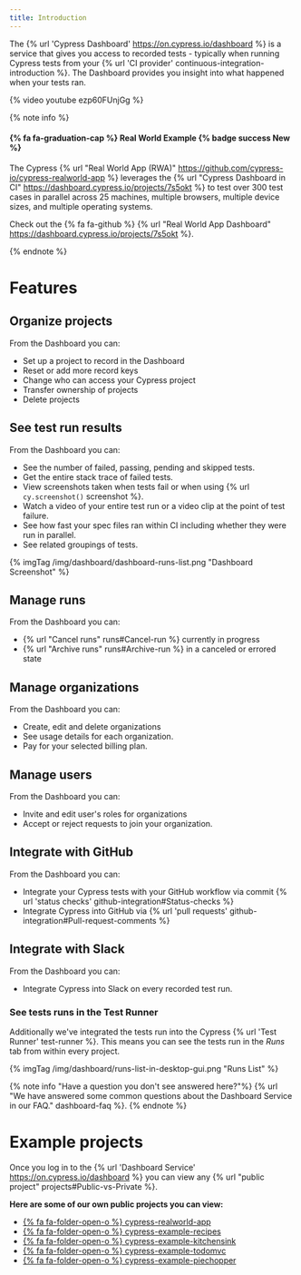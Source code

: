 ```yaml
---
title: Introduction
---
```

The {% url 'Cypress Dashboard' https://on.cypress.io/dashboard %} is a service that gives you access to recorded tests - typically when running Cypress tests from your {% url 'CI provider' continuous-integration-introduction %}. The Dashboard provides you insight into what happened when your tests ran.

<!-- textlint-disable -->
{% video youtube ezp60FUnjGg %}
<!-- textlint-enable -->

{% note info %}
#### {% fa fa-graduation-cap %} Real World Example {% badge success New %}  

The Cypress {% url "Real World App (RWA)" https://github.com/cypress-io/cypress-realworld-app %} leverages the {% url "Cypress Dashboard in CI" https://dashboard.cypress.io/projects/7s5okt %} to test over 300 test cases in parallel across 25 machines, multiple browsers, multiple device sizes, and multiple operating systems.

Check out the {% fa fa-github %} {% url "Real World App Dashboard" https://dashboard.cypress.io/projects/7s5okt %}.

{% endnote %}

# Features

## Organize projects

From the Dashboard you can:

- Set up a project to record in the Dashboard
- Reset or add more record keys
- Change who can access your Cypress project
- Transfer ownership of projects
- Delete projects

## See test run results

From the Dashboard you can:

- See the number of failed, passing, pending and skipped tests.
- Get the entire stack trace of failed tests.
- View screenshots taken when tests fail or when using {% url `cy.screenshot()` screenshot %}.
- Watch a video of your entire test run or a video clip at the point of test failure.
- See how fast your spec files ran within CI including whether they were run in parallel.
- See related groupings of tests.

{% imgTag /img/dashboard/dashboard-runs-list.png "Dashboard Screenshot" %}

## Manage runs

From the Dashboard you can:

- {% url "Cancel runs" runs#Cancel-run %} currently in progress
- {% url "Archive runs" runs#Archive-run %} in a canceled or errored state

## Manage organizations

From the Dashboard you can:

- Create, edit and delete organizations
- See usage details for each organization.
- Pay for your selected billing plan.

## Manage users

From the Dashboard you can:

- Invite and edit user's roles for organizations
- Accept or reject requests to join your organization.

## Integrate with GitHub

From the Dashboard you can:

- Integrate your Cypress tests with your GitHub workflow via commit {% url 'status checks' github-integration#Status-checks %}
- Integrate Cypress into GitHub via {% url 'pull requests' github-integration#Pull-request-comments %}

## Integrate with Slack

From the Dashboard you can:

- Integrate Cypress into Slack on every recorded test run.

### See tests runs in the Test Runner

Additionally we've integrated the tests run into the Cypress {% url 'Test Runner' test-runner %}. This means you can see the tests run in the *Runs* tab from within every project.

{% imgTag /img/dashboard/runs-list-in-desktop-gui.png "Runs List" %}

{% note info "Have a question you don't see answered here?"%}
{% url "We have answered some common questions about the Dashboard Service in our FAQ." dashboard-faq %}.
{% endnote %}

# Example projects

Once you log in to the {% url 'Dashboard Service' https://on.cypress.io/dashboard %} you can view any {% url "public project" projects#Public-vs-Private %}.

**Here are some of our own public projects you can view:**

- [{% fa fa-folder-open-o %} cypress-realworld-app](https://dashboard.cypress.io/projects/7s5okt)
- [{% fa fa-folder-open-o %} cypress-example-recipes](https://dashboard.cypress.io/#/projects/6p53jw)
- [{% fa fa-folder-open-o %} cypress-example-kitchensink](https://dashboard.cypress.io/#/projects/4b7344)
- [{% fa fa-folder-open-o %} cypress-example-todomvc](https://dashboard.cypress.io/#/projects/245obj)
- [{% fa fa-folder-open-o %} cypress-example-piechopper](https://dashboard.cypress.io/#/projects/fuduzp)
